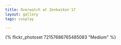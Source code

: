 ```yaml
---
title: Overwatch at Zenkaikon'17
layout: gallery
tags: cosplay

---
```


{% flickr_photoset 72157686765485083 "Medium" %}